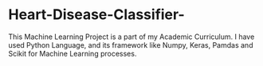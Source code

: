 # Heart-Disease-Classifier-
This Machine Learning Project is a part of my Academic Curriculum. I have used Python Language, and its framework like Numpy, Keras, Pamdas and Scikit for Machine Learning processes.
